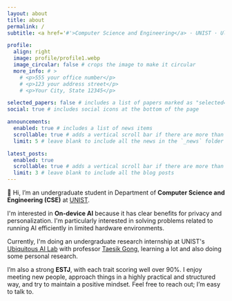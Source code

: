 ```yaml
---
layout: about
title: about
permalink: /
subtitle: <a href='#'>Computer Science and Engineering</a> · UNIST · Ulsan, Republic of Korea

profile:
  align: right
  image: profile/profile1.webp
  image_circular: false # crops the image to make it circular
  more_info: # >
    # <p>555 your office number</p>
    # <p>123 your address street</p>
    # <p>Your City, State 12345</p>

selected_papers: false # includes a list of papers marked as "selected={true}"
social: true # includes social icons at the bottom of the page

announcements:
  enabled: true # includes a list of news items
  scrollable: true # adds a vertical scroll bar if there are more than 3 news items
  limit: 5 # leave blank to include all the news in the `_news` folder

latest_posts:
  enabled: true
  scrollable: true # adds a vertical scroll bar if there are more than 3 new posts items
  limit: 3 # leave blank to include all the blog posts
---
```


👋 Hi, I’m an undergraduate student in Department of **Computer Science and Engineering (CSE)** at [UNIST](https://www.unist.ac.kr/).  

I'm interested in **On-device AI** because it has clear benefits for privacy and personalization. I'm particularly interested in solving problems related to running AI efficiently in limited hardware environments. 

Currently, I'm doing an undergraduate research internship at UNIST's <a href="https://sites.google.com/view/uailab/home/">Ubiquitous AI Lab</a> with professor <a href="https://taesikgong.com/">Taesik Gong</a>, learning a lot and also doing some personal research.

I’m also a strong **ESTJ**, with each trait scoring well over 90%. I enjoy meeting new people, approach things in a highly practical and structured way, and try to maintain a positive mindset. Feel free to reach out; I’m easy to talk to.

<div>